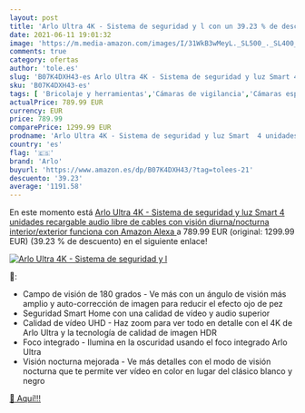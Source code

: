 ```yaml
---
layout: post
title: 'Arlo Ultra 4K - Sistema de seguridad y l con un 39.23 % de descuento'
date: 2021-06-11 19:01:32
image: 'https://m.media-amazon.com/images/I/31WkB3wMeyL._SL500_._SL400_.jpg'
comments: true
category: ofertas
author: 'tole.es'
slug: 'B07K4DXH43-es Arlo Ultra 4K - Sistema de seguridad y luz Smart 4...'
sku: 'B07K4DXH43-es'
tags: [ 'Bricolaje y herramientas','Cámaras de vigilancia','Cámaras espía','Electrónica','Fotografía y videocámaras','Kits de seguridad para el hogar','Prevención y seguridad','Sistemas de seguridad para el hogar','alexa','arlo', ]
actualPrice: 789.99 EUR
currency: EUR
price: 789.99
comparePrice: 1299.99 EUR
prodname: 'Arlo Ultra 4K - Sistema de seguridad y luz Smart  4 unidades  recargable  audio  libre de cables con visión diurna/nocturna  interior/exterior  funciona con Amazon Alexa '
country: 'es'
flag: '🇪🇸'
brand: 'Arlo'
buyurl: 'https://www.amazon.es/dp/B07K4DXH43/?tag=tolees-21'
descuento: '39.23'
average: '1191.58'
---
```


En este momento está [Arlo Ultra 4K - Sistema de seguridad y luz Smart  4 unidades  recargable  audio  libre de cables con visión diurna/nocturna  interior/exterior  funciona con Amazon Alexa ](https://www.amazon.es/dp/B07K4DXH43/?tag=tolees-21) a 789.99 EUR (original: 1299.99 EUR) (39.23 %  de descuento) en el siguiente enlace!

[![Arlo Ultra 4K - Sistema de seguridad y l](https://m.media-amazon.com/images/I/31WkB3wMeyL._SL500_._SL400_.jpg)](https://www.amazon.es/dp/B07K4DXH43/?tag=tolees-21)

🔎:

- Campo de visión de 180 grados - Ve más con un ángulo de visión más amplio y auto-corrección de imagen para reducir el efecto ojo de pez
- Seguridad Smart Home con una calidad de vídeo y audio superior
- Calidad de vídeo UHD - Haz zoom para ver todo en detalle con el 4K de Arlo Ultra y la tecnología de calidad de imagen HDR
- Foco integrado - Ilumina en la oscuridad usando el foco integrado Arlo Ultra
- Visión nocturna mejorada - Ve más detalles con el modo de visión nocturna que te permite ver vídeo en color en lugar del clásico blanco y negro

[🛒 Aquí!!!](https://www.amazon.es/dp/B07K4DXH43/?tag=tolees-21)
